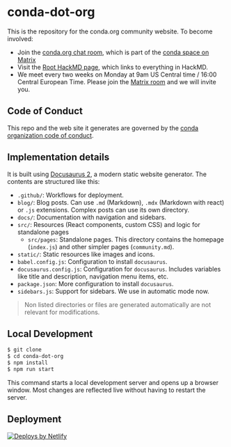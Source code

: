 # conda-dot-org

This is the repository for the conda.org community website. To become involved:

* Join the [conda.org chat room](https://app.element.io/#/room/#conda.org:matrix.org), which is part of the [conda space on Matrix](https://app.element.io/#/room/#conda:matrix.org)
* Visit the [Root HackMD page](https://hackmd.io/DGtozSlsSjSokpYAK5-9hw), which links to everything in HackMD.
* We meet every two weeks on Monday at 9am US Central time / 16:00 Central European Time. Please join the [Matrix room](https://app.element.io/#/room/#conda.org:matrix.org) and we will invite you.

## Code of Conduct

This repo and the web site it generates are governed by the [conda organization code of conduct](CODE_OF_CONDUCT.md).

## Implementation details

It is built using [Docusaurus 2](https://docusaurus.io/), a modern static website generator. The
contents are structured like this:

- `.github/`: Workflows for deployment.
- `blog/`: Blog posts. Can use `.md` (Markdown), `.mdx` (Markdown with react) or `.js` extensions.
   Complex posts can use its own directory.
- `docs/`: Documentation with navigation and sidebars.
- `src/`: Resources (React components, custom CSS)  and logic for standalone pages
   - `src/pages`: Standalone pages. This directory contains the homepage (`index.js`) and other simpler pages (`community.md`).
- `static/`: Static resources like images and icons.
- `babel.config.js`: Configuration to install `docusaurus`.
- `docusaurus.config.js`: Configuration for `docusaurus`. Includes variables like title and description, navigation menu items, etc.
- `package.json`: More configuration to install `docusaurus`.
- `sidebars.js`: Support for sidebars. We use in automatic mode now.

> Non listed directories or files are generated automatically are not relevant for modifications.

## Local Development

```bash
$ git clone
$ cd conda-dot-org
$ npm install
$ npm run start
```

This command starts a local development server and opens up a browser window.
Most changes are reflected live without having to restart the server.

## Deployment

<a href="https://www.netlify.com"> <img src="https://www.netlify.com/v3/img/components/netlify-color-accent.svg" alt="Deploys by Netlify" /> </a>
